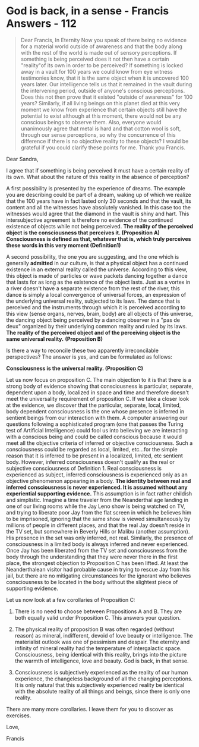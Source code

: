 # God is back, in a sense - Francis Answers - 112

>Dear Francis, In Eternity Now you speak of there being no evidence for a material world outside of awareness and that the body along with the rest of the world is made out of sensory perceptions. If something is being perceived does it not then have a certain "reality"of its own in order to be perceived? If something is locked away in a vault for 100 years we could know from eye witness testimonies know, that it is the same object when it is uncovered 100 years later. Our intelligence tells us that it remained in the vault during the intervening period, outside of anyone's conscious perceptions. Does this not then prove that it existed "outside of awareness" for 100 years? Similarly, if all living beings on this planet died at this very moment we know from experience that certain objects still have the potential to exist although at this moment, there would not be any conscious beings to observe them. Also, everyone would unanimously agree that metal is hard and that cotton wool is soft, through our sense perceptions, so why the concurrence of this difference if there is no objective reality to these objects? I would be grateful if you could clarify these points for me. Thank you Francis.

Dear Sandra,

I agree that if something is being perceived it must have a certain reality of its own. What about the nature of this reality in the absence of perception?

A first possibility is presented by the experience of dreams. The example you are describing could be part of a dream, waking up of which we realize that the 100 years have in fact lasted only 30 seconds and that the vault, its content and all the witnesses have absolutely vanished. In this case too the witnesses would agree that the diamond in the vault is shiny and hart. This intersubjective agreement is therefore no evidence of the continued existence of objects while not being perceived. **The reality of the perceived object is the consciousness that perceives it. (Proposition A) Consciousness is defined as that, whatever that is, which truly perceives these words in this very moment (Definition1)**

A second possibility, the one you are suggesting, and the one which is generally **admitted** in our culture, is that a physical object has a continued existence in an external reality called the universe. According to this view, this object is made of particles or wave packets dancing together a dance that lasts for as long as the existence of the object lasts. Just as a vortex in a river doesn't have a separate existence from the rest of the river, this dance is simply a local convergence of universal forces, an expression of the underlying universal reality, subjected to its laws. The dance that is perceived and the instruments through which it is perceived according to this view (sense organs, nerves, brain, body) are all objects of this universe, the dancing object being perceived by a dancing observer in a "pas de deux" organized by their underlying common reality and ruled by its laws. **The reality of the perceived object and of the perceiving object is the same universal reality.** **(Proposition B)**

Is there a way to reconcile these two apparently irreconcilable perspectives? The answer is yes, and can be formulated as follows:

**Consciousness is the universal reality. (Proposition C)**

Let us now focus on proposition C. The main objection to it is that there is a strong body of evidence showing that consciousness is particular, separate, dependent upon a body, localized in space and time and therefore doesn't meet the universality requirement of proposition C. If we take a closer look at the evidence, we discover that the particular, separate, local, limited, body dependent consciousness is the one whose presence is inferred in sentient beings from our interaction with them. A computer answering our questions following a sophisticated program (one that passes the Turing test of Artificial Intelligence) could fool us into believing we are interacting with a conscious being and could be called conscious because it would meet all the objective criteria of inferred or objective consciousness. Such a consciousness could be regarded as local, limited, etc…for the simple reason that it is inferred to be present in a localized, limited, etc sentient body. However, inferred consciousness doesn't qualify as the real or subjective consciousness of Definition 1. Real consciousness is experienced as subject, inferred consciousness is experienced only as an objective phenomenon appearing in a body. **The identity between real and inferred consciousness is never experienced. It is assumed without any experiential supporting evidence.** This assumption is in fact rather childish and simplistic. Imagine a time traveler from the Neanderthal age landing in one of our living rooms while the Jay Leno show is being watched on TV, and trying to liberate poor Jay from the flat screen in which he believes him to be imprisoned, ignoring that the same show is viewed simultaneously by millions of people in different places, and that the real Jay doesn't reside in the TV set, but somewhere in Beverly Hills or Malibu (another assumption). His presence in the set was only inferred, not real. Similarly, the presence of consciousness in a limited body is always inferred and never experienced. Once Jay has been liberated from the TV set and consciousness from the body through the understanding that they were never there in the first place, the strongest objection to Proposition C has been lifted. At least the Neanderthalean visitor had probable cause in trying to rescue Jay from his jail, but there are no mitigating circumstances for the ignorant who believes consciousness to be located in the body without the slightest piece of supporting evidence.

Let us now look at a few corollaries of Proposition C:

1. There is no need to choose between Propositions A and B. They are both equally valid under Proposition C. This answers your question.

2. The physical reality of proposition B was often regarded (without reason) as mineral, indifferent, devoid of love beauty or intelligence. The materialist outlook was one of pessimism and despair. The eternity and infinity of mineral reality had the temperature of intergalactic space. Consciousness, being identical with this reality, brings into the picture the warmth of intelligence, love and beauty. God is back, in that sense.

3. Consciousness is subjectively experienced as the reality of our human experience, the changeless background of all the changing perceptions. It is only natural that this subjectively experienced reality be identical with the absolute reality of all things and beings, since there is only one reality.

There are many more corollaries. I leave them for you to discover as exercises.

Love,

Francis

